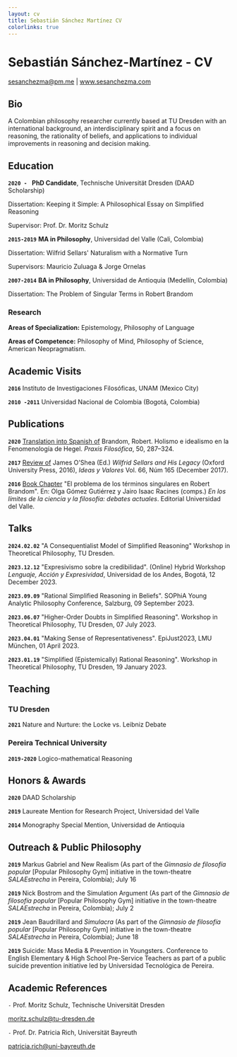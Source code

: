 ```yaml
---
layout: cv
title: Sebastián Sánchez Martínez CV
colorlinks: true
---
```


# Sebastián Sánchez-Martínez - CV

<div id="webaddress">
<a href="mailito:sesanchezma@pm.me">sesanchezma@pm.me</a>
| <a href="http://www.sesanchezma.com">www.sesanchezma.com</a>
</div>


## Bio

A Colombian philosophy researcher currently based at TU Dresden with an international background, an interdisciplinary spirit and a focus on reasoning, the rationality of beliefs, and applications to individual improvements in reasoning and decision making.


## Education


**`2020 - `** **PhD Candidate**, Technische Universität Dresden (DAAD Scholarship)

Dissertation: Keeping it Simple: A Philosophical Essay on Simplified Reasoning
          
Supervisor: Prof. Dr. Moritz Schulz

**`2015-2019`** **MA in Philosophy**, Universidad del Valle (Cali, Colombia)

Dissertation: Wilfrid Sellars' Naturalism with a Normative Turn

Supervisors: Mauricio Zuluaga & Jorge Ornelas

**`2007-2014`** **BA in Philosophy**, Universidad de Antioquia (Medellín, Colombia)

Dissertation:  The Problem of Singular Terms in Robert Brandom

### Research


**Areas of Specialization:** Epistemology, Philosophy of Language

**Areas of Competence:** Philosophy of Mind, Philosophy of Science, American Neopragmatism.

## Academic Visits


**`2016`**        Instituto de Investigaciones Filosóficas, UNAM (Mexico City)

**`2010 -2011`**   Universidad Nacional de Colombia (Bogotá, Colombia)

## Publications

**`2020`** [Translation into Spanish of](https://doi.org/10.25100/pfilosofica.v0i50.8848) Brandom, Robert. Holismo e idealismo en la Fenomenología de Hegel. *Praxis Filosófica*, 50, 287–324.

**`2017`** [Review of](https://revistas.unal.edu.co/index.php/idval/article/view/68477) James O'Shea (Ed.) *Wilfrid Sellars and His Legacy* (Oxford University Press, 2016), *Ideas y Valores* Vol. 66, Núm 165 (December 2017).

**`2016`** [Book Chapter](https://search.worldcat.org/title/1005486749) "El problema de los términos singulares en Robert Brandom". En: Olga Gómez Gutiérrez y Jairo Isaac Racines (comps.) *En los límites de la ciencia y la filosofía: debates actuales*. Editorial Universidad del Valle.


## Talks

**`2024.02.02`** "A Consequentialist Model of Simplified Reasoning" Workshop in Theoretical Philosophy, TU Dresden.

**`2023.12.12`** "Expresivismo sobre la credibilidad". (Online) Hybrid Workshop *Lenguaje, Acción y Expresividad*, Universidad de los Andes, Bogotá, 12 December 2023.

**`2023.09.09`** "Rational Simplified Reasoning in Beliefs". SOPhiA Young Analytic Philosophy Conference, Salzburg, 09 September 2023.

**`2023.06.07`** "Higher-Order Doubts in Simplified Reasoning". Workshop in Theoretical Philosophy, TU Dresden, 07 July 2023.

**`2023.04.01`** "Making Sense of Representativeness". EpiJust2023, LMU München, 01 April 2023.

**`2023.01.19`** "Simplified (Epistemically) Rational Reasoning". Workshop in Theoretical Philosophy, TU Dresden, 19 January 2023.

## Teaching

### TU Dresden

**`2021`** Nature and Nurture: the Locke vs. Leibniz Debate

### Pereira Technical University


**`2019-2020`** Logico-mathematical Reasoning


## Honors & Awards

**`2020`**              DAAD Scholarship

**`2019`**              Laureate Mention for Research Project, Universidad del Valle

**`2014`**              Monography Special Mention, Universidad de Antioquia


## Outreach & Public Philosophy

**`2019`** Markus Gabriel and New Realism (As part of the *Gimnasio de filosofía popular* \[Popular Philosophy Gym\] initiative in the town-theatre *SALAEstrecha* in Pereira, Colombia); July 16

**`2019`** Nick Bostrom and the Simulation Argument (As part of the *Gimnasio de filosofía popular* \[Popular Philosophy Gym\] initiative in the town-theatre *SALAEstrecha* in Pereira, Colombia); July 2

**`2019`** Jean Baudrillard and *Simulacra* (As part of the *Gimnasio de filosofía popular* \[Popular Philosophy Gym\] initiative in the town-theatre *SALAEstrecha* in Pereira, Colombia); June 18

**`2019`** Suicide: Mass Media & Prevention in Youngsters. Conference to English Elementary & High School Pre-Service Teachers as part of a public suicide prevention initiative led by Universidad Tecnológica de Pereira.

## Academic References


`-` Prof. Moritz Schulz, Technische Universität Dresden

moritz.schulz@tu-dresden.de



`-` Prof. Dr. Patricia Rich, Universität Bayreuth
    
patricia.rich@uni-bayreuth.de




<!-- ### Footer

Last updated: March 2024 -->
